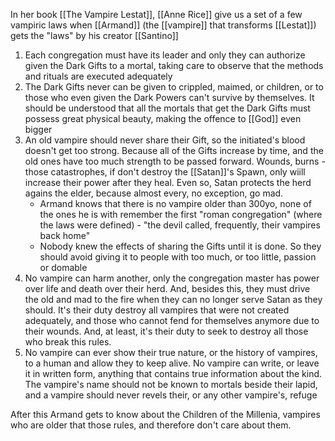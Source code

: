 In her book [[The Vampire Lestat]], [[Anne Rice]] give us a set of a few vampiric laws when [[Armand]] (the [[vampire]] that transforms [[Lestat]]) gets the "laws" by his creator [[Santino]]

1. Each congregation must have its leader and only they can authorize given the Dark Gifts to a mortal, taking care to observe that the methods and rituals are executed adequately
2. The Dark Gifts never can be given to crippled, maimed, or children, or to those who even given the Dark Powers can't survive by themselves. It should be understood that all the mortals that get the Dark Gifts must possess great physical beauty, making the offence to [[God]] even bigger
3. An old vampire should never share their Gift, so the initiated's blood doesn't get too strong. Because all of the Gifts increase by time, and the old ones have too much strength to be passed forward. Wounds, burns - those catastrophes, if don't destroy the [[Satan]]'s Spawn, only wiill increase their power after they heal. Even so, Satan protects the herd agains the elder, because almost every, no exception, go mad.
	- Armand knows that there is no vampire older than 300yo, none of the ones he is with remember the first "roman congregation" (where the laws were defined) - "the devil called, frequently, their vampires back home"
	- Nobody knew the effects of sharing the Gifts until it is done. So they should avoid giving it to people with too much, or too little, passion or domable
4. No vampire can harm another, only the congregation master has power over life and death over their herd. And, besides this, they must drive the old and mad to the fire when they can no longer serve Satan as they should. It's their duty destroy all vampires that were not created adequately, and those who cannot fend for themselves anymore due to their wounds. And, at least, it's their duty to seek to destroy all those who break this rules.
5. No vampire can ever show their true nature, or the history of vampires, to a human and allow they to keep alive. No vampire can write, or leave it in written form, anything that contains true information about the kind. The vampire's name should not be known to mortals beside their lapid, and a vampire should never revels their, or any other vampire's, refuge

After this Armand gets to know about the Children of the Millenia, vampires who are older that those rules, and therefore don't care about them.
